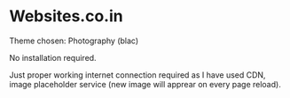# Websites.co.in
Theme chosen: Photography (blac)

No installation required. 

Just proper working internet connection required as I have used CDN, image placeholder service (new image will apprear on every page reload).



